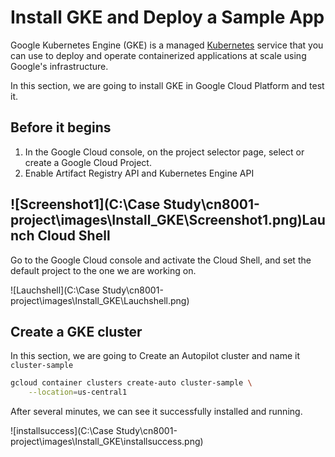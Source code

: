 # Install GKE and Deploy a Sample App

Google Kubernetes Engine (GKE) is a managed [Kubernetes](https://kubernetes.io/) service that you can use to deploy and operate containerized applications at scale using Google's infrastructure. 

In this section, we are going to install GKE in Google Cloud Platform and test it.

## Before it begins

1. In the Google Cloud console, on the project selector page, select or create a Google Cloud Project.
2. Enable Artifact Registry API and Kubernetes Engine API

## ![Screenshot1](C:\Case Study\cn8001-project\images\Install_GKE\Screenshot1.png)Launch Cloud Shell

Go to the Google Cloud console and activate the Cloud Shell, and set the default project to the one we are working on.

![Lauchshell](C:\Case Study\cn8001-project\images\Install_GKE\Lauchshell.png)

## Create a GKE cluster

In this section, we are going to Create an Autopilot cluster and name it `cluster-sample`

```sh
gcloud container clusters create-auto cluster-sample \
    --location=us-central1
```

After several minutes, we can see it successfully installed and running.

![installsuccess](C:\Case Study\cn8001-project\images\Install_GKE\installsuccess.png)

